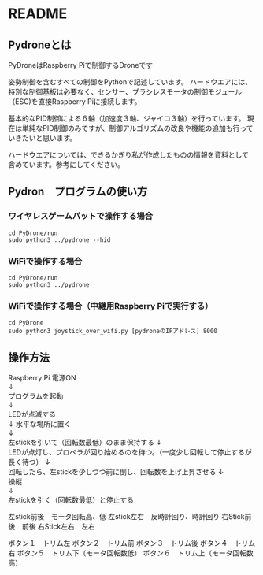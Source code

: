 # README #

## Pydroneとは
PyDroneはRaspberry Piで制御するDroneです

姿勢制御を含むすべての制御をPythonで記述しています。
ハードウエアには、特別な制御基板は必要なく、センサー、ブラシレスモータの制御モジュール（ESC)を直接Raspberry Piに接続します。

基本的なPID制御による６軸（加速度３軸、ジャイロ３軸）を行っています。
現在は単純なPID制御のみですが、制御アルゴリズムの改良や機能の追加も行っていきたいと思います。

ハードウエアについては、できるかぎり私が作成したものの情報を資料として
含めています。参考にしてください。

## Pydron　プログラムの使い方

### ワイヤレスゲームパットで操作する場合
    cd PyDrone/run
    sudo python3 ../pydrone --hid

### WiFiで操作する場合
    cd PyDrone/run
    sudo python3 ../pydrone

### WiFiで操作する場合（中継用Raspberry Piで実行する）
    cd PyDrone
    sudo python3 joystick_over_wifi.py [pydroneのIPアドレス] 8000

## 操作方法

Raspberry Pi 電源ON  
↓  
プログラムを起動  
↓  
LEDが点滅する  
↓ 
水平な場所に置く  
↓  
左stickを引いて（回転数最低）のまま保持する
↓  
LEDが点灯し、プロペラが回り始めるのを待つ。（一度少し回転して停止するが長く待つ）
↓  
回転したら、左stickを少しづつ前に倒し、回転数を上げ上昇させる
↓  
操縦  
↓  
左stickを引く（回転数最低）と停止する

左stick前後　モータ回転高、低
左stick左右　反時計回り、時計回り
右Stick前後　前後
右Stick左右　左右

ボタン１　トリム左
ボタン２　トリム前
ボタン３　トリム後
ボタン４　トリム右
ボタン５　トリム下（モータ回転数低）
ボタン６　トリム上（モータ回転数高）
